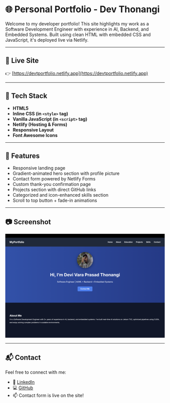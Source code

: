 # 🌐 Personal Portfolio - Dev Thonangi

Welcome to my developer portfolio! This site highlights my work as a Software Development Engineer with experience in AI, Backend, and Embedded Systems. Built using clean HTML with embedded CSS and JavaScript, it's deployed live via Netlify.

---

## 🚀 Live Site

👉 [https://devtportfolio.netlify.app](https://devtportfolio.netlify.app)

---

## 🧰 Tech Stack

- **HTML5**
- **Inline CSS (in `<style>` tag)**
- **Vanilla JavaScript (in `<script>` tag)**
- **Netlify (Hosting & Forms)**
- **Responsive Layout**
- **Font Awesome Icons**

---

## 📌 Features

-  Responsive landing page
-  Gradient-animated hero section with profile picture
-  Contact form powered by Netlify Forms
-  Custom thank-you confirmation page
-  Projects section with direct GitHub links
-  Categorized and icon-enhanced skills section
-  Scroll to top button + fade-in animations

---

## 📷 Screenshot

![Portfolio Screenshot](./assets/preview.png)


---

## 📬 Contact

Feel free to connect with me:

- 💼 [LinkedIn](https://www.linkedin.com/in/thonangidev/)
- 💻 [GitHub](https://github.com/devthonangi)
- 📫 Contact form is live on the site!


